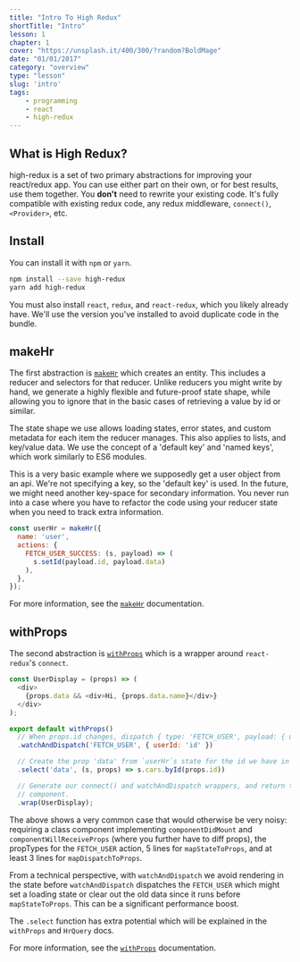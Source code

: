 ```yaml
---
title: "Intro To High Redux"
shortTitle: "Intro"
lesson: 1
chapter: 1
cover: "https://unsplash.it/400/300/?random?BoldMage"
date: "01/01/2017"
category: "overview"
type: "lesson"
slug: 'intro'
tags:
    - programming
    - react
    - high-redux
---
```


## What is High Redux?

high-redux is a set of two primary abstractions for improving your react/redux app.
You can use either part on their own, or for best results, use them together.
You **don't** need to rewrite your existing code. It's fully compatible with
existing redux code, any redux middleware, `connect()`, `<Provider>`, etc.

## Install

You can install it with `npm` or `yarn`.

```sh
npm install --save high-redux
yarn add high-redux
```

You must also install `react`, `redux`, and `react-redux`, which you likely
already have. We'll use the version you've installed to avoid duplicate code
in the bundle.

## makeHr

The first abstraction is [`makeHr`](/makeHr) which creates an entity. This includes a reducer
and selectors for that reducer. Unlike reducers you might write by hand, we generate
a highly flexible and future-proof state shape, while allowing you to ignore that
in the basic cases of retrieving a value by id or similar.

The state shape we use allows loading states, error states, and custom metadata
for each item the reducer manages. This also applies to lists, and key/value
data. We use the concept of a 'default key' and 'named keys', which work similarly
to ES6 modules.

This is a very basic example where we supposedly get a user object from an api. We're
not specifying a key, so the 'default key' is used. In the future, we might need
another key-space for secondary information. You never run into a case where
you have to refactor the code using your reducer state when you need to track extra
information.

```javascript
const userHr = makeHr({
  name: 'user',
  actions: {
    FETCH_USER_SUCCESS: (s, payload) => (
      s.setId(payload.id, payload.data)
    ),
  },
});
```

For more information, see the [`makeHr`](/makeHr) documentation.

## withProps

The second abstraction is [`withProps`](/withProps) which is a wrapper around `react-redux`'s `connect`.

```javascript
const UserDisplay = (props) => (
  <div>
    {props.data && <div>Hi, {props.data.name}</div>}
  </div>
);

export default withProps()
  // When props.id changes, dispatch { type: 'FETCH_USER', payload: { userId: ownProps.id } }
  .watchAndDispatch('FETCH_USER', { userId: 'id' })

  // Create the prop 'data' from `userHr`s state for the id we have in props
  .select('data', (s, props) => s.cars.byId(props.id))

  // Generate our connect() and watchAndDispatch wrappers, and return the resulting
  // component.
  .wrap(UserDisplay);
```

The above shows a very common case that would otherwise be very noisy: requiring
a class component implementing `componentDidMount` and `componentWillReceiveProps`
(where you further have to diff props), the propTypes for the `FETCH_USER` action,
5 lines for `mapStateToProps`, and at least 3 lines for `mapDispatchToProps`.

From a technical perspective, with `watchAndDispatch` we avoid rendering in the
state before `watchAndDispatch` dispatches the `FETCH_USER` which might set a
loading state or clear out the old data since it runs before `mapStateToProps`.
This can be a significant performance boost.

The `.select` function has extra potential which will be explained in the `withProps`
and `HrQuery` docs.

For more information, see the [`withProps`](/withProps) documentation.
